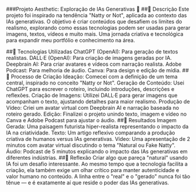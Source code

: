 ###Projeto Aesthetic: Exploração de IAs Generativas 🌟
##📒 Descrição
Este projeto foi inspirado na tendência "Natty or Not", aplicada ao contexto das IAs generativas. O objetivo é criar conteúdos que desafiem os limites do realismo, explorando como essas tecnologias podem ser usadas para gerar imagens, textos, vídeos e muito mais. Uma jornada criativa e tecnológica para expandir meu portfólio e conhecimento na área.

##🤖 Tecnologias Utilizadas
ChatGPT (OpenAI): Para geração de textos realistas.
DALL·E (OpenAI): Para criação de imagens geradas por IA.
Deepbrain AI: Para criar avatares e vídeos com narração realista.
Adobe Podcast: Para melhoria de áudio.
Canva: Para design e edição de mídia.
##🧐 Processo de Criação
Ideação: Comecei com a definição de um tema central, inspirado no conceito "Natty or Not".
Geração de Conteúdo: Usei ChatGPT para escrever o roteiro, incluindo introduções, descrições e reflexões.
Criação de Imagens: Utilizei DALL·E para gerar imagens que acompanham o texto, ajustando detalhes para maior realismo.
Produção de Vídeo: Criei um avatar virtual com Deepbrain AI e narração baseada no roteiro gerado.
Edição: Finalizei o projeto unindo texto, imagem e vídeo no Canva e Adobe Podcast para ajustar o áudio.
##🚀 Resultados
Imagem Gerada: Uma paisagem futurista hiper-realista representando o impacto da IA na criatividade.
Texto: Um artigo reflexivo comparando a produção criativa de humanos versus IAs generativas.
Vídeo: Uma apresentação de 2 minutos com avatar virtual discutindo o tema "Natural ou Fake Natty".
Áudio: Podcast de 5 minutos explicando o impacto das IAs generativas em diferentes indústrias.
##💭 Reflexão
Criar algo que pareça "natural" usando IA foi um desafio interessante. Ao mesmo tempo que a tecnologia facilita a criação, ela também exige um olhar crítico para manter autenticidade e valor humano no conteúdo. A linha entre o "real" e o "gerado" nunca foi tão tênue — e é exatamente aí que reside o poder das IAs generativas.
